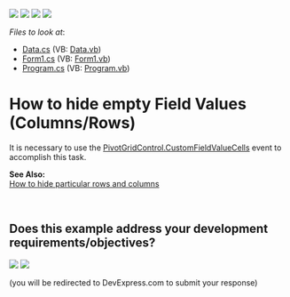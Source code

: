 <!-- default badges list -->
![](https://img.shields.io/endpoint?url=https://codecentral.devexpress.com/api/v1/VersionRange/128579653/10.2.8%2B)
[![](https://img.shields.io/badge/Open_in_DevExpress_Support_Center-FF7200?style=flat-square&logo=DevExpress&logoColor=white)](https://supportcenter.devexpress.com/ticket/details/E2807)
[![](https://img.shields.io/badge/📖_How_to_use_DevExpress_Examples-e9f6fc?style=flat-square)](https://docs.devexpress.com/GeneralInformation/403183)
[![](https://img.shields.io/badge/💬_Leave_Feedback-feecdd?style=flat-square)](#does-this-example-address-your-development-requirementsobjectives)
<!-- default badges end -->
<!-- default file list -->
*Files to look at*:

* [Data.cs](./CS/Data.cs) (VB: [Data.vb](./VB/Data.vb))
* [Form1.cs](./CS/Form1.cs) (VB: [Form1.vb](./VB/Form1.vb))
* [Program.cs](./CS/Program.cs) (VB: [Program.vb](./VB/Program.vb))
<!-- default file list end -->
# How to hide empty Field Values (Columns/Rows)


<p>It is necessary to use the <a href="http://documentation.devexpress.com/#WindowsForms/DevExpressXtraPivotGridPivotGridControl_CustomFieldValueCellstopic">PivotGridControl.CustomFieldValueCells</a> event to accomplish this task. </p><p><strong>See Also:</strong><br />
<a href="https://www.devexpress.com/Support/Center/p/E2769">How to hide particular rows and columns</a></p>

<br/>


<!-- feedback -->
## Does this example address your development requirements/objectives?

[<img src="https://www.devexpress.com/support/examples/i/yes-button.svg"/>](https://www.devexpress.com/support/examples/survey.xml?utm_source=github&utm_campaign=winforms-pivot-grid-hide-empty-columns-and-rows&~~~was_helpful=yes) [<img src="https://www.devexpress.com/support/examples/i/no-button.svg"/>](https://www.devexpress.com/support/examples/survey.xml?utm_source=github&utm_campaign=winforms-pivot-grid-hide-empty-columns-and-rows&~~~was_helpful=no)

(you will be redirected to DevExpress.com to submit your response)
<!-- feedback end -->
